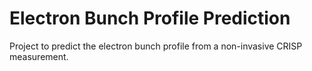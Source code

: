 # Electron Bunch Profile Prediction

Project to predict the electron bunch profile from a non-invasive CRISP measurement.